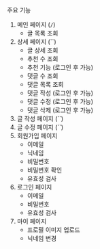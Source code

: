주요 기능

1. 메인 페이지 (`/`)
    - 글 목록 조회
2. 상세 페이지 (``)
    - 글 상세 조회
    - 추천 수 조회
    - 추천 기능 (로그인 후 가능)
    - 댓글 수 조회
    - 댓글 목록 조회
    - 댓글 작성  (로그인 후 가능)
    - 댓글 수정 (로그인 후 가능)
    - 댓글 삭제 (로그인 후 가능)
3. 글 작성 페이지 (``)
4. 글 수정 페이지 (``)
5. 회원가입 페이지
    - 이메일
    - 닉네임
    - 비밀번호
    - 비밀번호 확인
    - 유효성 검사
6. 로그인 페이지 
    - 이메일
    - 비밀번호
    - 유효성 검사
7. 마이 페이지
    - 프로필 이미지 업로드
    - 닉네임 변경

